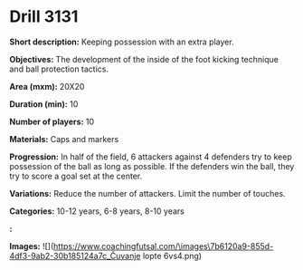 # Drill 3131

**Short description:**
Keeping possession with an extra player.

**Objectives:**
The development of the inside of the foot kicking technique and ball protection tactics.

**Area (mxm):**
20X20

**Duration (min):**
10

**Number of players:**
10

**Materials:**
Caps and markers

**Progression:**
In half of the field, 6 attackers against 4 defenders try to keep possession of the ball as long as possible. If the defenders win the ball, they try to score a goal set at the center.

**Variations:**
Reduce the number of attackers. Limit the number of touches.

**Categories:**
10-12 years, 6-8 years, 8-10 years

**:**


**Images:**
![](https://www.coachingfutsal.com/\images\7b6120a9-855d-4df3-9ab2-30b185124a7c_Čuvanje lopte 6vs4.png)

